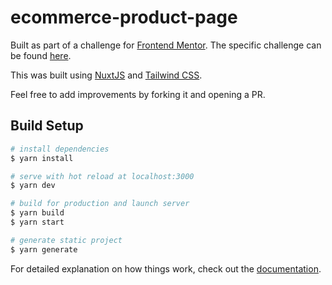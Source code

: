 # ecommerce-product-page

Built as part of a challenge for [Frontend Mentor](https://www.frontendmentor.io). The specific challenge can be found [here](https://www.frontendmentor.io/challenges/ecommerce-product-page-UPsZ9MJp6/hub/ecommerce-product-page-BMsBntVz5).

This was built using [NuxtJS](https://nuxtjs.org) and [Tailwind CSS](https://tailwindcss.com).

Feel free to add improvements by forking it and opening a PR.

## Build Setup

```bash
# install dependencies
$ yarn install

# serve with hot reload at localhost:3000
$ yarn dev

# build for production and launch server
$ yarn build
$ yarn start

# generate static project
$ yarn generate
```

For detailed explanation on how things work, check out the [documentation](https://nuxtjs.org).
